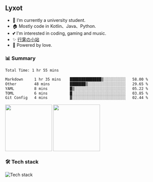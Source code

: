 ## Lyxot
- 🌱 I’m currently a university student.
- 🏠 Mostly code in Kotlin、Java、Python.
- 💕 I'm interested in coding, gaming and music.
- ✨ [行雺の小站](https://hyli.xyz)
- 🚀 Powered by love.

### 📊 Summary
<!--START_SECTION:waka-->

```txt
Total Time: 1 hr 55 mins

Markdown     1 hr 35 mins    ██████████████▒░░░░░░░░░░   58.00 %
Other        48 mins         ███████▒░░░░░░░░░░░░░░░░░   29.65 %
YAML         8 mins          █▒░░░░░░░░░░░░░░░░░░░░░░░   05.22 %
TOML         6 mins          █░░░░░░░░░░░░░░░░░░░░░░░░   03.85 %
Git Config   4 mins          ▓░░░░░░░░░░░░░░░░░░░░░░░░   02.44 %
```

<!--END_SECTION:waka-->

<p>
<img align="center" height="150" src="https://github-readme-stats.vercel.app/api?username=Lyxot&hide=issues&show_icons=true&hide_border=true&theme=transparent"/>
<img align="center" height="150" src="https://github-readme-stats.vercel.app/api/top-langs/?username=Lyxot&layout=compact&hide=javascript,html,css&hide_border=true&theme=transparent" />
</p>

### 🛠️ Tech stack
![Tech stack](https://skillicons.dev/icons?i=kotlin,java,py,cs,cpp,rust,docker,linux,windows,androidstudio,vscode&theme=light)
